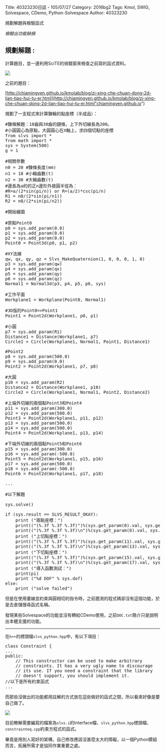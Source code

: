 Title: 40323230日誌 - 105/07/27
Category: 2016bg2
Tags: Kmol, SWIG, Solvespace, CDemo, Python-Solvespace
Author: 40323230


規劃解題與檢驗函式

*檢驗出功能缺損*

<!-- PELICAN_END_SUMMARY -->

<h2>規劃解題 :</h2>

計算題目，並一邊利用SciTE的偵錯窗來檢查之前寫的函式資料。

<img src="http://i.imgur.com/tfgUIVX.jpg" >

之前的題目：

[http://chiamingyen.github.io/kmolab/blog/zi-xing-che-chuan-dong-2d-lian-tiao-hui-tu-er.html](http://chiamingyen.github.io/kmolab/blog/zi-xing-che-chuan-dong-2d-lian-tiao-hui-tu-er.html"chiamingyen.github.io")

規劃了一支程式來計算鍊輪的點座標（半成品）：

<pre class="brush: python">
#鍊條解題：18齒與30齒的鏈條，上下外切線長為200。
#小圓圓心為原點，大圓圓心在X軸上，求四個切點的座標
from slvs import *
from math import *
sys = System(500)
g = 1

#相關參數
n0 = 20 #鍊條長度(mm)
n1 = 18 #小輪齒數(t)
n2 = 30 #大輪齒數(t)
#邊長為a的的正n邊形外接圓半徑為：
#R=a/(2*sin(pi/n)) or R=(a/2)*csc(pi/n)
R1 = n0/(2*sin(pi/n1))
R2 = n0/(2*sin(pi/n2))

#開始繪圖

#原點Point0
p0 = sys.add_param(0.0)
p1 = sys.add_param(0.0)
p2 = sys.add_param(0.0)
Point0 = Point3d(p0, p1, p2)

#XY法線
qw, qx, qy, qz = Slvs_MakeQuaternion(1, 0, 0, 0, 1, 0)
p3 = sys.add_param(qw)
p4 = sys.add_param(qx)
p5 = sys.add_param(qy)
p6 = sys.add_param(qz)
Normal1 = Normal3d(p3, p4, p5, p6, sys)

#工作平面
Workplane1 = Workplane(Point0, Normal1)

#3D版的Point0=>Point1
Point1 = Point2d(Workplane1, p0, p1)

#小圓
p7 = sys.add_param(R1)
Distance1 = Distance(Workplane1, p7)
Circle1 = Circle(Workplane1, Normal1, Point1, Distance1)

#Point2
p8 = sys.add_param(500.0)
p9 = sys.add_param(0.0)
Point2 = Point2d(Workplane1, p7, p8)

#大圓
p10 = sys.add_param(R2)
Distance2 = Distance(Workplane1, p10)
Circle2 = Circle(Workplane1, Normal1, Point2, Distance2)

#上端外切線的兩個點Point3和Point4
p11 = sys.add_param(300.0)
p12 = sys.add_param(500.0)
Point3 = Point2d(Workplane1, p11, p12)
p13 = sys.add_param(500.0)
p14 = sys.add_param(500.0)
Point4 = Point2d(Workplane1, p13, p14)

#下端外切線的兩個點Point5和Point6
p15 = sys.add_param(300.0)
p16 = sys.add_param(-500.0)
Point5 = Point2d(Workplane1, p15, p16)
p17 = sys.add_param(500.0)
p18 = sys.add_param(-500.0)
Point6 = Point2d(Workplane1, p17, p18)

...

#以下解題

sys.solve()

if (sys.result == SLVS_RESULT_OKAY):
    print ("兩點座標：")
    print(("(%.3f %.3f %.3f)")%(sys.get_param(0).val, sys.get_param(1).val, sys.get_param(2).val))
    print(("(%.3f %.3f %.3f)\n")%(sys.get_param(8).val, sys.get_param(9).val, sys.get_param(2).val))
    print ("上切點座標：")
    print(("(%.3f %.3f %.3f)")%(sys.get_param(11).val, sys.get_param(12).val, sys.get_param(2).val))
    print(("(%.3f %.3f %.3f)\n")%(sys.get_param(13).val, sys.get_param(14).val, sys.get_param(2).val))
    print ("下切點座標：")
    print(("(%.3f %.3f %.3f)")%(sys.get_param(15).val, sys.get_param(16).val, sys.get_param(2).val))
    print(("(%.3f %.3f %.3f)\n")%(sys.get_param(17).val, sys.get_param(18).val, sys.get_param(2).val))
    print ("導入函數測試：")
    print(pi)
    print ("%d DOF" % sys.dof)
else:
    print ("solve failed")
</pre>

但是在使用畫線並約束與圓相切的指令時，之前臆測的程式碼卻沒有這個功能，於是去倉儲搜尋函式名稱。

發現某些Solvespace的功能並沒有轉給CDemo使用，之前`DOC.txt`簡介只是說明出本體支援的功能。

<hr>

在`h++`的標頭檔`slvs_python.hpp`中，有以下項目：

<pre class="brush: c">
class Constraint {
...
public:
    // This constructor can be used to make arbitrary
    // constraints. It has a very ugly name to discourage
    // its use. If you need a constraint that the library
    // doesn't support, you should implement it.
//以下是所有約束函式
...
</pre>

而那些沒做出的功能都用註解的方式放在這些做好的函式之間，所以看來好像是要自己做了。

<img src="http://i.imgur.com/3x4fBiB.jpg" >

目前瞭解需要編寫的檔案為`slvs.i`的Interface檔、`slvs_python.hpp`標頭檔、`constrainteq.cpp`約束方程式的函式。

畢竟是用別人寫好的架構，自己修改應該沒甚麼太大的障礙，以一個Python模組而言，拓展所需才是協同作業重要之處。